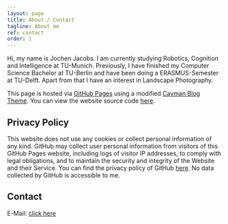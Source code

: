 ```yaml
---
layout: page
title: About / Contact
tagline: About me
ref: contact
order: 1
---
```


Hi, my name is Jochen Jacobs. I am currently studying Robotics, Cognition and Intelligence at TU-Munich. Previously, I have finished my Computer Science Bachelor at TU-Berlin and have been doing a ERASMUS-Semester at TU-Delft. Apart from that I have an interest in Landscape Photography.

This page is hosted via [GitHub Pages](https://pages.github.com/) using a modified [Cayman Blog Theme](https://github.com/lorepirri/cayman-blog). You can view the website source code [here](https://github.com/jacobsjo/jochenjacobs.eu).

## Privacy Policy
This website does not use any cookies or collect personal information of any kind. GitHub may collect user personal information from visitors of this GitHub Pages website, including logs of visitor IP addresses, to comply with legal obligations, and to maintain the security and integrity of the Website and their Service. You can find the privacy policy of GitHub [here](https://docs.github.com/en/free-pro-team@latest/github/site-policy/github-privacy-statement). No data collected by GitHub is accessible to me.

## Contact
E-Mail: [click here](https://mailhide.io/e/4WmzJ)
